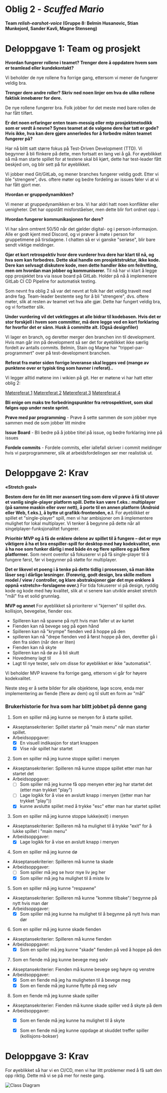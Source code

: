 # Oblig 2 - *Scuffed Mario*
**Team *relish-earshot-voice* (Gruppe 8: Belmin Husanovic, Stian Munkejord, Sander Kavli, Magne Stenseng)**

# **Deloppgave 1: Team og prosjekt**

**Hvordan fungerer rollene i teamet? Trenger dere å oppdatere hvem som er teamlead eller kundekontakt?**

Vi beholder de nye rollene fra forrige gang, ettersom vi mener de fungerer veldig bra. 


**Trenger dere andre roller? Skriv ned noen linjer om hva de ulike rollene faktisk innebærer for dere.**

De nye rollene fungerer bra. Folk jobber for det meste med bare rollen de har fått tilført.

**Er det noen erfaringer enten team-messig eller mtp prosjektmetodikk som er verdt å nevne? Synes teamet at de valgene dere har tatt er gode? Hvis ikke, hva kan dere gjøre annerledes for å forbedre måten teamet fungerer på?**

Har nå blitt satt større fokus på Test-Driven Development (TTD). Vi begynner å bli flinkere på dette, men fortsatt en lang vei å gå. For øyeblikket så må man starte spillet for at testene skal bli kjørt, dette har test-leader fått beskjed om, og blir sett på for øyeblikket.

Vi jobber med Git/GitLab, og mener branches fungerer veldig godt. Etter vi ble "strengere", dvs. oftere møter og bedre fordeling av issues føler vi at vi har fått gjort mer.


**Hvordan er gruppedynamikken?**

Vi mener at gruppedynamikken er bra. Vi har aldri hatt noen konflikter eller uenigheter. Det har oppstått misforståelser, men dette blir fort ordnet opp i.


**Hvordan fungerer kommunikasjonen for dere?**

Vi har sånn omtrent 50/50 når det gjelder digital- og i person-informasjon. Alle er godt kjent med Discord, og vi prøver å møte i person for gruppetimene på tirsdagene. I chatten så er vi ganske "seriøse", blir bare sendt viktige meldinger.


**Gjør et kort retrospektiv hvor dere vurderer hva dere har klart til nå, og hva som kan forbedres. Dette skal handle om prosjektstruktur, ikke kode. Dere kan selvsagt diskutere kode, men dette handler ikke om feilretting, men om hvordan man jobber og kommuniserer.**
Til nå har vi klart å legge opp prosjektet bra via issue board på GitLab. Holder på nå å implemenere GitLab CI CD Pipeline for automatisk testing. 

Som nevnt fra oblig 2 så var det nevnt at folk har det veldig travelt med andre fag. Team-leader bestemte seg for å bli "strengere", dvs. oftere møter, slik at resten av teamet vet hva alle gjør. Dette har fungert veldig bra, og vi fortsetter slik.

**Under vurdering vil det vektlegges at alle bidrar til kodebasen. Hvis det er stor forskjell i hvem som committer, må dere legge ved en kort forklaring for hvorfor det er sånn. Husk å committe alt. (Også designfiler)**

Vi lager en branch, og deretter merger den branchen inn til development. Hvis man går inn på development så ser det for øyeblikket ikke særlig fordelt av antalls commits. Belmin, Stain og Magne har "trippel-par-programmert" over på test-development branchen. 

**Referat fra møter siden forrige leveranse skal legges ved (mange av punktene over er typisk ting som havner i referat)..**

Vi legger alltid møtene inn i wikien på git. Her er møtene vi har hatt etter oblig 2:

[Møtereferat 1](https://git.app.uib.no/relish-earshot/scuffed-mario/-/wikis/M%C3%B8tereferat-29.mars-2022)
[Møtereferat 2](https://git.app.uib.no/relish-earshot/scuffed-mario/-/wikis/M%C3%B8tereferat-1.april-2022)
[Møtereferat 3](https://git.app.uib.no/relish-earshot/scuffed-mario/-/wikis/M%C3%B8tereferat-5.april-2022)
[Møtereferat 4](https://git.app.uib.no/relish-earshot/scuffed-mario/-/wikis/M%C3%B8tereferat-8.april-2022)

**Bli enige om maks tre forbedringspunkter fra retrospektivet, som skal følges opp under neste sprint.**

**Prøve med par programming** -  Prøve å sette sammen de som jobber mye sammen med de som jobber litt mindre

**Issue Board** - Bli bedre på å jobbe tiitel på issue, og bedre forklaring inne på issues 

**Fordele commits** - Fordele commits, eller iallefall skriver i commit meldinger hvis vi parprogrammerer, slik at arbeidsfordelingen ser mer realistisk ut.


# **Deloppgave 2: Krav**

**«Stretch goal»**

**Bestem dere for én litt mer avansert ting som dere vil prøve å få til utover et vanlig single-player platform spill. Dette kan være f.eks.: multiplayer (på samme maskin eller over nett), å porte til en annen platform (Android eller Web, f.eks.), å bytte ut grafikk-frontenden, e.l.**
For øyeblikket er spillet et "single-player" spill, men vi har ambisjoner om å implementere mulighet for lokal multiplayer. Vi tenker å begynne på dette når all singelplayer-funksjonalitet fungerer.

**Prioritér MVP og å få de enklere delene av spillet til å fungere – det er mye viktigere å ha et bra enspiller-spill for desktop med høy kodekvalitet, enn å ha noe som funker dårlig i med både én og flere spillere og på flere platformer.**
Som nevnt ovenfor så fokuserer vi på få single-player til å fungere først, før vi begynner på støtte for multiplayer. 

**Det er likevel et poeng i å tenke på dette tidlig i prosessen, så man ikke låser seg i dårlige løsninger. (Forøvrig, godt design, bra skille mellom model / view / controller, og klare abstraksjoner gjør det mye enklere å oppnå «stretch»-forslagene over.)**
For tida fokuserer vi på design, ryddig kode og kode med høy kvalitet, slik at vi senere kan utvikle ønsket stretch "mål" fra et solid grunnlag.


**MVP og annet**
For øyeblikket så prioriterer vi "kjernen" til spillet dvs. kollisjon, bevegelse, fiender osv. 

- Spilleren kan nå spawne på nytt hvis man faller ut av kartet
- Fienden kan nå bevege seg på egen hånd
- Spilleren kan nå "krympe" fienden ved å hoppe på den
- spilleren kan nå "drepe fienden ved å først hoppe på den, deretter gå i den fra siden (når den er liten)
- Fienden kan nå skyte
- Spilleren kan nå dø av å bli skutt
- Hovedmeny lagt til
- Lagt til nye tester, selv om disse for øyeblikket er ikke "automatisk".

Vi beholder MVP kravene fra forrige gang, ettersom vi går for høyere kodekvalitet.

Neste steg er å sette bilder for alle objektene, lage score, enda mer implementering av fiende (flere av dem) og til slutt en form av "mål"

### Brukerhistorie for hva som har blitt jobbet på denne gang
1. Som en spiller må jeg kunne se menyen for å starte spillet.
- Akseptansekriterier: Spillet starter på "main menu" når man starter spillet.
- Arbeidsoppgaver: 
	- [x] En visuell indikasjon for start knappen
	- [x] Vise når spillet har startet

2. Som en spiller må jeg kunne stoppe spillet i menyen
- Akseptansekriterier: Spilleren må kunne stoppe spillet etter man har startet det
- Arbeidsoppgaver: 
	- [ ] Som spiller må jeg kunne få opp menyen etter jeg har startet det (etter man trykket "play")
	- [ ] Lage logikk for å vise en avslutt knapp i menyen ((etter man har trykket "play"))
	- [x] kunne avslutte spillet med å trykke "esc" etter man har startet spillet

3. Som en spiller må jeg kunne stoppe lukke(exit) i menyen
- Akseptansekriterier: Spilleren må ha mulighet til å trykke "exit" for å lukke spillet i "main menu"
- Arbeidsoppgaver: 
	- [x] Lage logikk for å vise en avslutt knapp i menyen

4. Som en spiller må jeg kunne dø
- Akseptansekriterier: Spilleren må kunne ta skade
- Arbeidsoppgaver: 
	- [ ] Som spiller må jeg se hvor mye liv jeg her
	- [x] Som spiller må jeg ha mulighet til å miste liv

5. Som en spiller må jeg kunne "respawne"
- Akseptansekriterier: Spilleren må kunne "komme tilbake"/ begynne på nytt hvis man dør
- Arbeidsoppgaver: 
	- [x] Som spiller må jeg kunne ha mulighet til å begynne på nytt hvis man dør

6. Som en spiller må jeg kunne skade fienden
- Akseptansekriterier: Spilleren må kunne fienden
- Arbeidsoppgaver: 
	- [x] Som en spiller må jeg kunne "skade" fienden på ved å hoppe på den

7. Som en fiende må jeg kunne bevege meg selv
- Akseptansekriterier: Fienden må kunne bevege seg høyre og venstre
- Arbeidsoppgaver: 
	- [x] Som en fiende må jeg ha muligheten til å bevege meg 
	- [x] Som en fiende må jeg kunne flytte på meg selv

8. Som en fiende må jeg kunne skade spiller
- Akseptansekriterier: Fienden må kunne skade spiller ved å skyte på dem
- Arbeidsoppgaver: 
	- [x] Som en fiende må jeg kunne ha mulighet til å skyte
	- [x] Som en fiende må jeg kunne oppdage at skuddet treffer spiller (kollisjons-bokser)


# **Deloppgave 3: Krav**
For øyeblikket så har vi en CI/CD, men vi har litt problemer med å få satt den 
opp riktig. Dette må vi se på mer for neste gang.  

![Class Diagram](klasseDiagram2.png?raw=true "Class Diagram")
